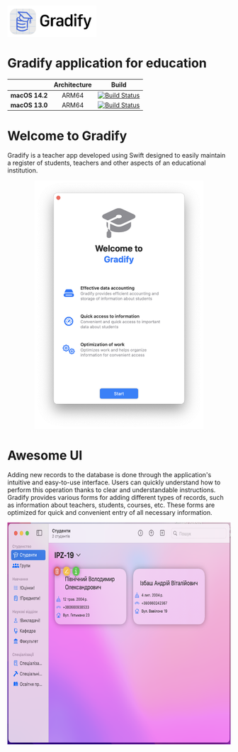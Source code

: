 <picture>
  <source media="(prefers-color-scheme: dark)" srcset="https://github.com/AndriiBash/Gradify/blob/main/.github/icons/GradifyLogo.png">
  <img src="https://github.com/AndriiBash/Gradify/blob/main/.github/icons/GradifyLogo~dark.png" alt="Gradify logo" height="70">
</picture>

# Gradify application for education
| | **Architecture** | **Build** |
|---|:---:|:---:|
| **macOS 14.2**        | ARM64 |[![Build Status](https://github.com/AndriiBash/Gradify/actions/workflows/swift-xcode-MacOS14.yml/badge.svg)]()|
| **macOS 13.0**        | ARM64 |[![Build Status](https://github.com/AndriiBash/Gradify/actions/workflows/swift-xcode.yml/badge.svg)]()|

# Welcome to Gradify
Gradify is a teacher app developed using Swift designed to easily maintain a register of students, teachers and other aspects of an educational institution.

<div align="center">
  <picture>
    <source media="(prefers-color-scheme: dark)" srcset="https://github.com/AndriiBash/Gradify/blob/main/.github/icons/startView~dark.png">
    <img src="https://github.com/AndriiBash/Gradify/blob/main/.github/icons/startView.png" alt="Gradify start" height="560">
  </picture>
</div>


# Awesome UI 
Adding new records to the database is done through the application's intuitive and easy-to-use interface. Users can quickly understand how to perform this operation thanks to clear and understandable instructions. Gradify provides various forms for adding different types of records, such as information about teachers, students, courses, etc. These forms are optimized for quick and convenient entry of all necessary information.

<div align="center">
  <picture>
    <source media="(prefers-color-scheme: dark)" srcset="https://github.com/AndriiBash/Gradify/blob/main/.github/icons/mainMenuView~dark.png">
    <img src="https://github.com/AndriiBash/Gradify/blob/main/.github/icons/mainMenuView.png" alt="Gradify main menu" height="500">
  </picture>
</div>
